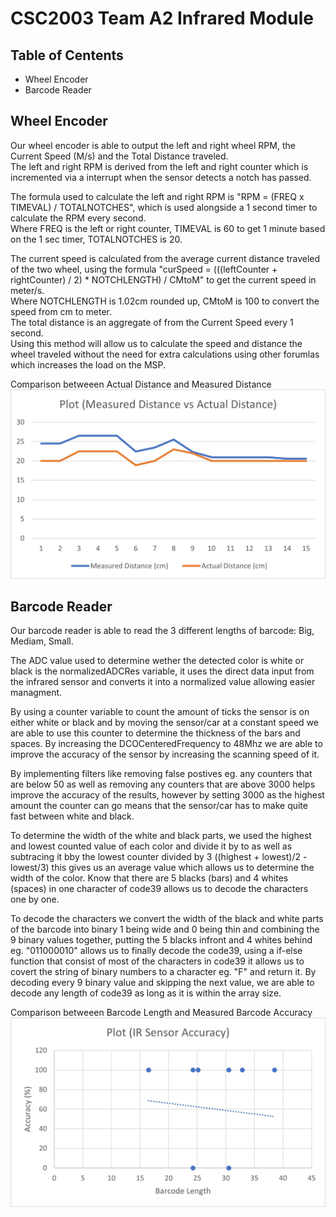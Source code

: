 # CSC2003 Team A2 Infrared Module
## Table of Centents
* Wheel Encoder
* Barcode Reader

## Wheel Encoder
Our wheel encoder is able to output the left and right wheel RPM, the Current Speed (M/s) and the Total Distance traveled.<br />
The left and right RPM is derived from the left and right counter which is incremented via a interrupt when the sensor detects a notch has passed.

The formula used to calculate the left and right RPM is "RPM = (FREQ x TIMEVAL) / TOTALNOTCHES", which is used alongside a 1 second timer to calculate the RPM every second.<br />
Where FREQ is the left or right counter, TIMEVAL is 60 to get 1 minute based on the 1 sec timer, TOTALNOTCHES is 20.

The current speed is calculated from the average current distance traveled of the two wheel, using the formula "curSpeed = (((leftCounter + rightCounter) / 2) * NOTCHLENGTH) / CMtoM" to get the current speed in meter/s.<br />
Where NOTCHLENGTH is 1.02cm rounded up, CMtoM is 100 to convert the speed from cm to meter.<br />
The total distance is an aggregate of from the Current Speed every 1 second. <br />
Using this method will allow us to calculate the speed and distance the wheel traveled without the need for extra calculations using other forumlas which increases the load on the MSP.

Comparison betweeen Actual Distance and Measured Distance
![Distance](./assets/Encoder_Measure_Distance_Performance_Chart.jpg)


## Barcode Reader
Our barcode reader is able to read the 3 different lengths of barcode: Big, Mediam, Small.

The ADC value used to determine wether the detected color is white or black is the normalizedADCRes variable, it uses the direct data input from the infrared sensor and converts it into a normalized value allowing easier managment.

By using a counter variable to count the amount of ticks the sensor is on either white or black and by moving the sensor/car at a constant speed we are able to use this counter to determine the thickness of the bars and spaces. By increasing the DCOCenteredFrequency to 48Mhz we are able to improve the accuracy of the sensor by increasing the scanning speed of it.

By implementing filters like removing false postives eg. any counters that are below 50 as well as removing any counters that are above 3000 helps improve the accuracy of the results, however by setting 3000 as the highest amount the counter can go means that the sensor/car has to make quite fast between white and black.

To determine the width of the white and black parts, we used the highest and lowest counted value of each color and divide it by to as well as subtracing it bby the lowest counter divided by 3 ((highest + lowest)/2 - lowest/3) this gives us an average value which allows us to determine the width of the color. Know that there are 5 blacks (bars) and 4 whites (spaces) in one character of code39 allows us to decode the characters one by one.

To decode the characters we convert the width of the black and white parts of the barcode into binary 1 being wide and 0 being thin and combining the 9 binary values together, putting the 5 blacks infront and 4 whites behind eg. "011000010" allows us to finally decode the code39, using a if-else function that consist of most of the characters in code39 it allows us to covert the string of binary numbers to a character eg. "F" and return it. By decoding every 9 binary value and skipping the next value, we are able to decode any length of code39 as long as it is within the array size.

Comparison betweeen Barcode Length and Measured Barcode Accuracy
![Distance](./assets/IR_Sensor_Accuracy_Performance_Chart.jpg)
